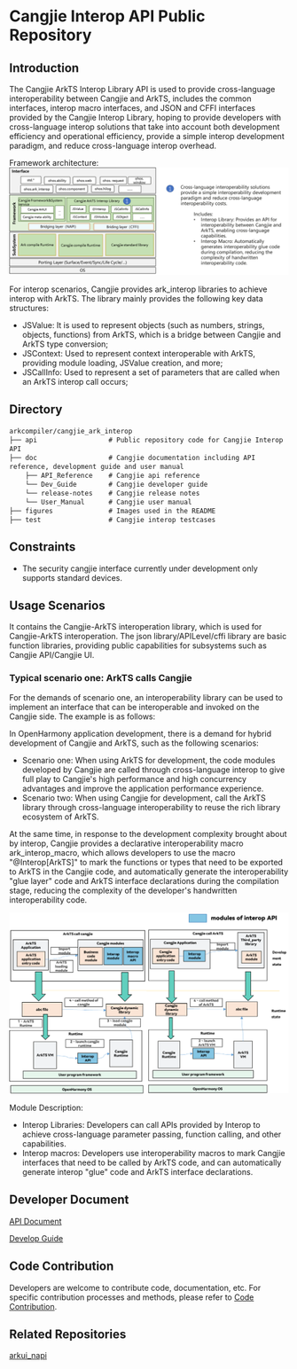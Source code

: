 # Cangjie Interop API Public Repository

## Introduction

The Cangjie ArkTS Interop Library API is used to provide cross-language interoperability between Cangjie and ArkTS, includes the common interfaces, interop macro interfaces, and JSON and CFFI interfaces provided by the Cangjie Interop Library, hoping to provide developers with cross-language interop solutions that take into account both development efficiency and operational efficiency, provide a simple interop development paradigm, and reduce cross-language interop overhead.

Framework architecture:
![cangjie interop API](./figures/cangjie-interop_eng.png)

For interop scenarios, Cangjie provides ark_interop libraries to achieve interop with ArkTS. The library mainly provides the following key data structures:

- JSValue: It is used to represent objects (such as numbers, strings, objects, functions) from ArkTS, which is a bridge between Cangjie and ArkTS type conversion;
- JSContext: Used to represent context interoperable with ArkTS, providing module loading, JSValue creation, and more;
- JSCallInfo: Used to represent a set of parameters that are called when an ArkTS interop call occurs;

## Directory

```text
arkcompiler/cangjie_ark_interop
├── api                  # Public repository code for Cangjie Interop API
├── doc                  # Cangjie documentation including API reference, development guide and user manual
    ├── API_Reference    # Cangjie api reference
    └── Dev_Guide        # Cangjie developer guide
    └── release-notes    # Cangjie release notes
    └── User_Manual      # Cangjie user manual
├── figures              # Images used in the README
├── test                 # Cangjie interop testcases
```

## Constraints

- The security cangjie interface currently under development only supports standard devices.

## Usage Scenarios

It contains the Cangjie-ArkTS interoperation library, which is used for Cangjie-ArkTS interoperation. The json library/APILevel/cffi library are basic function libraries, providing public capabilities for subsystems such as Cangjie API/Cangjie UI.

### Typical scenario one: ArkTS calls Cangjie

For the demands of scenario one, an interoperability library can be used to implement an interface that can be interoperable and invoked on the Cangjie side. The example is as follows:

In OpenHarmony application development, there is a demand for hybrid development of Cangjie and ArkTS, such as the following scenarios:

- Scenario one: When using ArkTS for development, the code modules developed by Cangjie are called through cross-language interop to give full play to Cangjie's high performance and high concurrency advantages and improve the application performance experience.
- Scenario two: When using Cangjie for development, call the ArkTS library through cross-language interoperability to reuse the rich library ecosystem of ArkTS.

At the same time, in response to the development complexity brought about by interop, Cangjie provides a declarative interoperability macro ark_interop_macro, which allows developers to use the macro "@Interop[ArkTS]" to mark the functions or types that need to be exported to ArkTS in the Cangjie code, and automatically generate the interoperability "glue layer" code and ArkTS interface declarations during the compilation stage, reducing the complexity of the developer's handwritten interoperability code.

![Cangjie interoperability flow chart](./figures/api_eng.png)

Module Description:
- Interop Libraries: Developers can call APIs provided by Interop to achieve cross-language parameter passing, function calling, and other capabilities.
- Interop macros: Developers use interoperability macros to mark Cangjie interfaces that need to be called by ArkTS code, and can automatically generate interop "glue" code and ArkTS interface declarations.

## Developer Document

[API Document](https://gitcode.com/openharmony-sig/arkcompiler_cangjie_ark_interop/blob/master/doc/API_Reference/source_zh_cn/arkinterop/cj-apis-ark_interop.md)

[Develop Guide](hhttps://gitcode.com/openharmony-sig/arkcompiler_cangjie_ark_interop/blob/master/doc/Dev_Guide/summary_cjnative_ohos.md)

## Code Contribution

Developers are welcome to contribute code, documentation, etc. For specific contribution processes and methods, please refer to [Code Contribution](https://gitcode.com/openharmony/docs/blob/master/en/contribute/code-contribution.md).

## Related Repositories

[arkui_napi](https://gitee.com/openharmony/arkui_napi)
